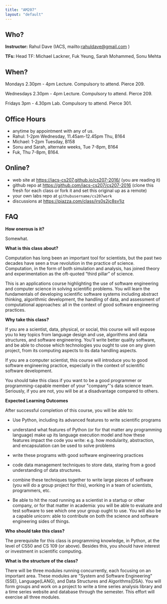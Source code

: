 ```yaml
---
title: "AM207"
layout: "default"
---
```


## Who?

**Instructor:** Rahul Dave (IACS, mailto:rahuldave@gmail.com )

**TFs:** Head TF: Michael Lackner, Fuk Yeung, Sarah Mohammed, Sonu Mehta


## When?

Mondays 2.30pm - 4pm Lecture. Compulsory to attend. Pierce 209.

Wednesdays 2.30pm - 4pm Lecture. Compulsory to attend. Pierce 209.

Fridays 3pm - 4.30pm Lab. Compulsory to attend. Pierce 301.

## Office Hours

- anytime by appointment with any of us.
- Rahul: 1-2pm Wednesday, 11.45am-12.45pm Thu, B164
- Michael: 1-2pm Tuesday, B158
- Sonu and Sarah, alternate weeks, Tue 7-8pm, B164
- Fuk, Thu 7-8pm, B164.

## Online?

- web site at https://iacs-cs207.github.io/cs207-2016/ (you are reading it)
- github repo at https://github.com/iacs-cs207/cs207-2016 (clone this fresh for each class or fork it and set this original up as a remote)
- your own labs repo at `githubusername/cs207work`
- discussions at https://piazza.com/class/irs0s2jc8sv1iz

## FAQ

**How onerous is it?**

Somewhat.

**What is this class about?**

Computation has long been an important tool for scientists, but the past two decades have seen a true revolution in the practice of science. Computation, in the form of both simulation and analysis, has joined theory and experimentation as the oft-quoted “third pillar” of science.

This is an applications course highlighting the use of software engineering and computer science in solving scientific problems. You will learn the
fundamentals of developing scientific software systems including abstract thinking, algorithmic development, the handling of data, and assessment of computational approaches: all in the context of good software engineering practices.


**Why take this class?**

If you are a scientist, data, physical, or social, this course will will expose you to key topics from language design and use, algorithms and data structures, and software engineering. You'll write better quality software, and be able to choose which technologies you ought to use on any given project, from its computing aspects to its data handling aspects.

If you are a computer scientist, this course will introduce you to good software engineering practice, especially in the context of scientific software development.

You should take this class if you want to be a good programmer or programming-capable member of your "company"'s data science team. Seriously, if you are not, you will be at a disadvantage compared to others.

**Expected Learning Outcomes**

After successful completion of this course, you will be able to:

* Use Python, including its advanced features to write scientific programs

* understand what features of Python (or for that matter any programming language) make up its language execution model and how these features impact the code you write: e.g. how modularity, abstraction, and encapsulation can be used to solve problems

* write these programs with good software engineering practices

* code data management techniques to store data, staring from a good understanding of data structures.

* combine these techniques together to write large pieces of software (you will do a group project for this), working in a team of scientists, programmers, etc.

* Be able to hit the road running as a scientist in a startup or other company, or for that matter in academia: you will be able to evaluate and test software to see which one your group ought to use. You will also be a capable unicorn: able to contribute on both the science and software engineering sides of things.


**Who should take this class?**

The prerequisite for this class is programming knowledge, in Python, at the level of CS50 and CS 109 (or above). Besides this, you should have interest or investment in scientific computing.

**What is the structure of the class?**

There will be three modules running concurrently, each focusing on an important area. These modules are "System and Software Engineering" (SSE), Language(LANG), and Data Structures and Algorithms(DSA). You will form groups and work on a project to write a time series analysis library and a time series website and database through the semester. This effort will exercise all three modules.
